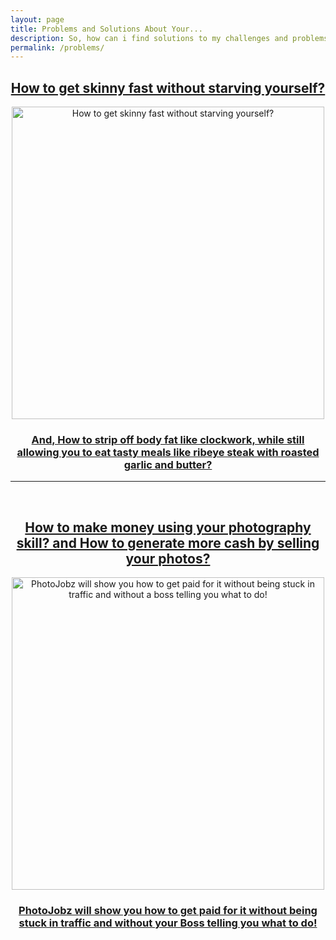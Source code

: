 ```yaml
---
layout: page
title: Problems and Solutions About Your...
description: So, how can i find solutions to my challenges and problems?
permalink: /problems/
---
```



<h2 align="center" style="color: green;">
    <a href="http://bit.ly/healthylosefat" target="_blank" rel="nofollow">
        How to get skinny fast without starving yourself?
    </a>
</h2>

<p align="center">
    <a href="http://bit.ly/healthylosefat" target="_blank" rel="nofollow">
        <img src="https://burnthefat4me.com/wp-content/uploads/2018/10/Mama.png" alt="How to get skinny fast without starving yourself?" title="How to get skinny fast without starving yourself?" width="500" />
    </a>
</p>

<h3 align="center" >
    <a href="http://bit.ly/healthylosefat" target="_blank" rel="nofollow">And, How to strip off body fat like clockwork, while still allowing you to eat tasty meals like ribeye steak with roasted garlic and butter?
    </a>
</h3>

<hr><br>

<h2 align="center" style="color: green;">
    <a href="http://bit.ly/howtosellphoto" target="_blank" rel="nofollow">
     How to make money using your photography skill? and How to generate more cash by selling your photos? 
    </a>
</h2>

<p align="center">
    <a href="http://bit.ly/howtosellphoto" target="_blank" rel="nofollow">
        <img src="https://picjumbo.com/wp-content/uploads/young-photographer-in-action-taking-a-photo-1570x1048.jpg" alt="PhotoJobz will show you how to get paid for it without being stuck in traffic and without a boss telling you what to do!" title="PhotoJobz will show you how to get paid for it without being stuck in traffic and without a boss telling you what to do!" width="500" />
    </a>
</p>

<h3 align="center" >
    <a href="http://bit.ly/howtosellphoto" target="_blank" rel="nofollow">PhotoJobz will show you how to get paid for it without being stuck in traffic and without your Boss telling you what to do!
    </a>
</h3>

